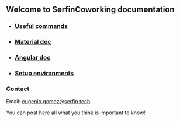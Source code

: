 ## Welcome to SerfinCoworking documentation

- ### [Useful commands](https://serfincoworking.github.io/Documentation/commands/)

- ### [Material doc](https://serfincoworking.github.io/Documentation/material/)

- ### [Angular doc](https://serfincoworking.github.io/Documentation/angular/)

- ### [Setup environments](https://serfincoworking.github.io/Documentation/setup_environments/)

### Contact
Email: eugenio.gomez@serfin.tech

You can post here all what you think is important to know!
